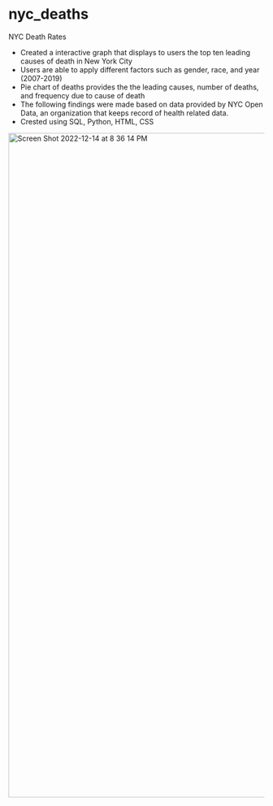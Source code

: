 # nyc_deaths
NYC Death Rates

- Created a interactive graph that displays to users the top ten leading causes of death in New York City
- Users are able to apply different factors such as gender, race, and year (2007-2019)
- Pie chart of deaths provides the the leading causes, number of deaths, and frequency due to cause of death
- The following findings were made based on data provided by NYC Open Data, an organization that keeps record of health related data.
- Crested using SQL, Python, HTML, CSS

<img width="1307" alt="Screen Shot 2022-12-14 at 8 36 14 PM" src="https://user-images.githubusercontent.com/70998946/207773652-ee9d1647-78eb-48a2-b82e-e2d538df34a4.png">



